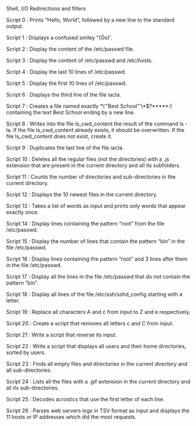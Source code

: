 Shell, I/O Redirections and filters

Script 0 : Prints “Hello, World”, followed by a new line to the standard output.

Script 1 : Displays a confused smiley "(Ôo)'.

Script 2 : Display the content of the /etc/passwd file.

Script 3 : Display the content of /etc/passwd and /etc/hosts.

Script 4 : Display the last 10 lines of /etc/passwd.

Script 5 : Display the first 10 lines of /etc/passwd.

Script 6 : Displays the third line of the file iacta.

Script 7 : Creates a file named exactly \*\\'"Best School"\'\\*$\?\*\*\*\*\*:) containing the text Best School ending by a new line.

Script 8 : Writes into the file ls_cwd_content the result of the command ls -la. If the file ls_cwd_content already exists, it should be overwritten. If the file ls_cwd_content does not exist, create it.

Script 9 : Duplicates the last line of the file iacta.

Script 10 : Deletes all the regular files (not the directories) with a .js extension that are present in the current directory and all its subfolders.

Script 11 : Counts the number of directories and sub-directories in the current directory.

Script 12 : Displays the 10 newest files in the current directory.

Script 13 : Takes a list of words as input and prints only words that appear exactly once.

Script 14 : Display lines containing the pattern “root” from the file /etc/passwd.

Script 15 : Display the number of lines that contain the pattern “bin” in the file /etc/passwd.

Script 16 : Display lines containing the pattern “root” and 3 lines after them in the file /etc/passwd.

Script 17 : Display all the lines in the file /etc/passwd that do not contain the pattern “bin”.

Script 18 : Display all lines of the file /etc/ssh/sshd_config starting with a letter.

Script 19 : Replace all characters A and c from input to Z and e respectively.

Script 20 : Create a script that removes all letters c and C from input.

Script 21 : Write a script that reverse its input.

Script 22 : Write a script that displays all users and their home directories, sorted by users.

Script 23 : Finds all empty files and directories in the current directory and all sub-directories.

Script 24 : Lists all the files with a .gif extension in the current directory and all its sub-directories.

Script 25 : Decodes acrostics that use the first letter of each line.

Script 26 : Parses web servers logs in TSV format as input and displays the 11 hosts or IP addresses which did the most requests.
